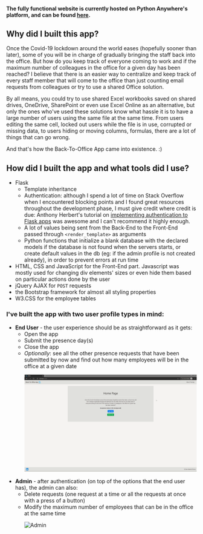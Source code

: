 #### The fully functional website is currently hosted on Python Anywhere's platform, and can be found <a href="http://gabrieldan.pythonanywhere.com/">here</a>.
<p>
  
## Why did I built this app? 
  Once the Covid-19 lockdown around the world eases (hopefully sooner than later), some of you will be in charge of gradually bringing the staff back into the office. But how do you keep track of everyone coming to work and if the maximum number of colleagues in the office for a given day has been reached? I believe that there is an easier way to centralize and keep track of every staff member that will come to the office than just counting email requests from colleagues or try to use a shared Office solution. <p>
  By all means, you could try to use shared Excel workbooks saved on shared drives, OneDrive, SharePoint or even use Excel Online as an alternative, but only the ones who've used these solutions know what hassle it is to have a large number of users using the same file at the same time. From users editing the same cell, locked out users while the file is in use, corrupted or missing data, to users hiding or moving columns, formulas, there are a lot of things that can go wrong. <p>
And that's how the Back-To-Office App came into existence. :) <p>
  
## How did I built the app and what tools did I use?
* Flask
  * Template inheritance
  * Authentication: although I spend a lot of time on Stack Overflow when I encountered blocking points and I found great resources throughout the development phase, I must give credit where credit is due: Anthony Herbert's tutorial on  <a href="https://www.digitalocean.com/community/tutorials/how-to-add-authentication-to-your-app-with-flask-login">implementing authentication to Flask apps</a> was awesome and I can't recommend it highly enough.
  * A lot of values being sent from the Back-End to the Front-End passed through ```<render_template>``` as arguments
  * Python functions that initialize a blank database with the declared models if the database is not found when the servers starts, or create default values in the db (eg: if the admin profile is not created already), in order to prevent errors at run time
* HTML, CSS and JavaScript for the Front-End part. Javascript was mostly used for changing div elements' sizes or even hide them based on particular actions done by the user
* jQuery AJAX for ```POST``` requests
* the Bootstrap framework for almost all styling properties
* W3.CSS for the employee tables <p>

### I've built the app with two user profile types in mind:
* <b>End User</b> - the user experience should be as straightforward as it gets:
  * Open the app
  * Submit the presence day(s)
  * Close the app
  * *Optionally*: see all the other presence requests that have been submitted by now and find out how many employees will be in the office at a given date <p>
  ![User](static/user.gif) <p>
* <b>Admin</b> - after authentication (on top of the options that the end user has), the admin can also:
  * Delete requests (one request at a time or all the requests at once with a press of a button)
  * Modify the maximum number of employees that can be in the office at the same time <p>
  ![Admin](static/admin.gif) <p>
